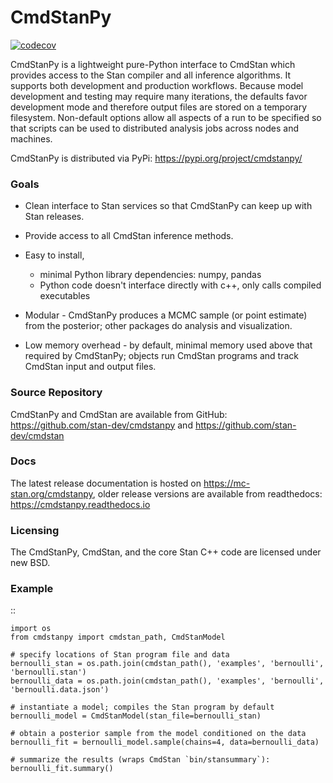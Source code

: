 # CmdStanPy

[![codecov](https://codecov.io/gh/stan-dev/cmdstanpy/branch/master/graph/badge.svg)](https://codecov.io/gh/stan-dev/cmdstanpy)


CmdStanPy is a lightweight pure-Python interface to CmdStan which provides access to the Stan compiler and all inference algorithms.  It supports both development and production workflows. Because model development and testing may require many iterations, the defaults favor development mode and therefore output files are stored on a temporary filesystem. Non-default options allow all aspects of a run to be specified so that scripts can be used to distributed analysis jobs across nodes and machines.

CmdStanPy is distributed via PyPi: https://pypi.org/project/cmdstanpy/

### Goals

- Clean interface to Stan services so that CmdStanPy can keep up with Stan releases.

- Provide access to all CmdStan inference methods.

- Easy to install,
  + minimal Python library dependencies: numpy, pandas
  + Python code doesn't interface directly with c++, only calls compiled executables

- Modular - CmdStanPy produces a MCMC sample (or point estimate) from the posterior; other packages do analysis and visualization.

- Low memory overhead - by default, minimal memory used above that required by CmdStanPy; objects run CmdStan programs and track CmdStan input and output files.


### Source Repository

CmdStanPy and CmdStan are available from GitHub: https://github.com/stan-dev/cmdstanpy and https://github.com/stan-dev/cmdstan


### Docs

The latest release documentation is hosted on  https://mc-stan.org/cmdstanpy, older release versions are available from readthedocs:  https://cmdstanpy.readthedocs.io

### Licensing

The CmdStanPy, CmdStan, and the core Stan C++ code are licensed under new BSD.

### Example

::

    import os
    from cmdstanpy import cmdstan_path, CmdStanModel

    # specify locations of Stan program file and data
    bernoulli_stan = os.path.join(cmdstan_path(), 'examples', 'bernoulli', 'bernoulli.stan')
    bernoulli_data = os.path.join(cmdstan_path(), 'examples', 'bernoulli', 'bernoulli.data.json')

    # instantiate a model; compiles the Stan program by default
    bernoulli_model = CmdStanModel(stan_file=bernoulli_stan)

    # obtain a posterior sample from the model conditioned on the data
    bernoulli_fit = bernoulli_model.sample(chains=4, data=bernoulli_data)

    # summarize the results (wraps CmdStan `bin/stansummary`):
    bernoulli_fit.summary()
